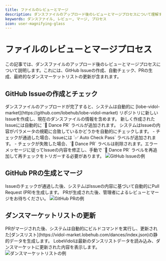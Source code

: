 ```yaml
---
title: ファイルのレビューとマージ
description: ダンスファイルのアップロード後のレビューとマージプロセスについて理解する
keywords: ダンスファイル, レビュー, マージ, プロセス
icon: user-magnifying-glass
---
```


# ファイルのレビューとマージプロセス

この記事では、ダンスファイルのアップロード後のレビューとマージプロセスについて説明します。これには、GitHub Issueの作成、自動チェック、PRの生成、最終的なダンスマーケットリストの更新が含まれます。

## GitHub Issueの作成とチェック

<Steps>
  <Step title="自動的にIssueを作成">
    ダンスファイルのアップロードが完了すると、システムは自動的に [lobe-vidol-market](https://github.com/lobehub/lobe-vidol-market) リポジトリに新しいIssueを作成し、現在のダンスファイルの情報を含めます。
  </Step>
  <Step title="ラベルの追加">
    新しく作成されたIssueには自動的に `💃 Dance PR` ラベルが追加されます。
  </Step>
  <Step title="自動チェック">
    システムはIssueの内容がパラメータの規範に合致しているかどうかを自動的にチェックします。
  </Step>
  <Step title="チェック結果">
    - チェックが通過した場合、Issueには `✅ Auto Check Pass` ラベルが追加されます。
    - チェックが失敗した場合、`💃 Dance PR` ラベルは削除されます。エラーメッセージに従ってIssueの内容を修正し、手動で `💃 Dance PR` ラベルを再追加して再チェックをトリガーする必要があります。
  </Step>
</Steps>

<Frame>
  <img src="https://oss.vidol.chat/dance-manual-github-issue.png" alt="GitHub Issueの例" />
</Frame>

## GitHub PRの生成とマージ

<Steps>
  <Step title="PRの生成">
    Issueのチェックが通過した後、システムはIssueの内容に基づいて自動的にPull Request (PR)を生成します。
  </Step>
  <Step title="レビュー待ち">
    PRが生成された後、管理者によるレビューとマージをお待ちください。
  </Step>
</Steps>

<Frame>
  <img src="https://oss.vidol.chat/dance-manual-pr.png" alt="GitHub PRの例" />
</Frame>

## ダンスマーケットリストの更新

<Steps>
  <Step title="自動ビルド">
    PRがマージされた後、システムは自動的にビルドコマンドを実行し、更新された[ダンスリスト](https://vidol-market.lobehub.com/dances/index.json)の静的データを生成します。
  </Step>
  <Step title="マーケットの更新">
    LobeVidolは最新のダンスリストデータを読み込み、ダンスマーケットに更新された内容を表示します。
  </Step>
</Steps>

<Frame>
  <img src="https://oss.vidol.chat/dance-manual-list.png" alt="ダンスマーケットリストの例" />
</Frame>

